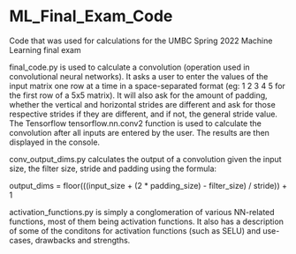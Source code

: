 # ML_Final_Exam_Code
Code that was used for calculations for the UMBC Spring 2022 Machine Learning final exam

final_code.py is used to calculate a convolution (operation used in convolutional neural networks). It asks a user to enter the values of the input matrix one row at a time
in a space-separated format (eg: 1 2 3 4 5 for the first row of a 5x5 matrix). It will also ask for the amount of padding, whether the vertical and horizontal strides
are different and ask for those respective strides if they are different, and if not, the general stride value. The Tensorflow tensorflow.nn.conv2 function is used to calculate
the convolution after all inputs are entered by the user. The results are then displayed in the console.

conv_output_dims.py calculates the output of a convolution given the input size, the filter size, stride and padding using the formula:

output_dims = floor(((input_size + (2 * padding_size) - filter_size) / stride)) + 1

activation_functions.py is simply a conglomeration of various NN-related functions, most of them being activation functions. It also has a description of 
some of the conditons for activation functions (such as SELU) and use-cases, drawbacks and strengths. 
